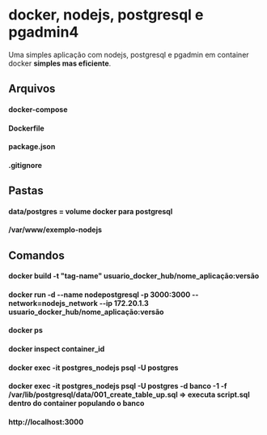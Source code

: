 # docker, nodejs, postgresql e pgadmin4

Uma simples aplicação com nodejs, postgresql e pgadmin em container docker **simples mas eficiente**.


## Arquivos

#### docker-compose 
#### Dockerfile
#### package.json
#### .gitignore

## Pastas
#### data/postgres = volume docker para postgresql
#### /var/www/exemplo-nodejs

## Comandos
#### docker build -t "tag-name" usuario_docker_hub/nome_aplicação:versão
#### docker run -d --name nodepostgresql -p 3000:3000 --network=nodejs_network --ip 172.20.1.3  usuario_docker_hub/nome_aplicação:versão
#### docker ps
#### docker inspect container_id
#### docker exec -it postgres_nodejs psql -U postgres
#### docker exec -it postgres_nodejs psql -U postgres -d banco -1 -f /var/lib/postgresql/data/001_create_table_up.sql => executa script.sql dentro do container populando o banco


#### http://localhost:3000
